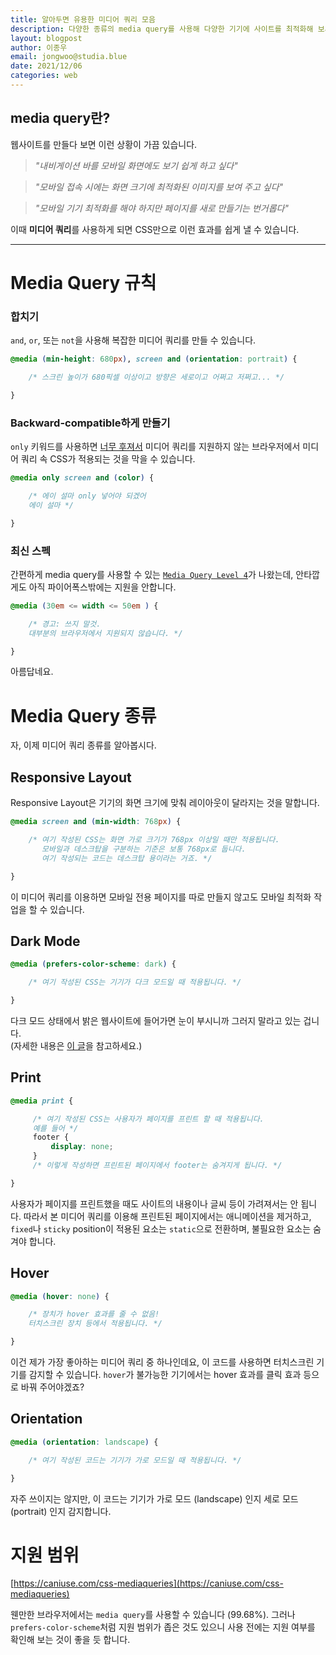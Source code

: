 ```yaml
---
title: 알아두면 유용한 미디어 쿼리 모음
description: 다양한 종류의 media query를 사용해 다양한 기기에 사이트를 최적화해 보세요.
layout: blogpost
author: 이종우
email: jongwoo@studia.blue
date: 2021/12/06
categories: web
---
```


## media query란?
웹사이트를 만들다 보면 이런 상황이 가끔 있습니다.

> _"내비게이션 바를 모바일 화면에도 보기 쉽게 하고 싶다"_

> _"모바일 접속 시에는 화면 크기에 최적화된 이미지를 보여 주고 싶다"_

> _"모바일 기기 최적화를 해야 하지만 페이지를 새로 만들기는 번거롭다"_

이때 **미디어 쿼리**를 사용하게 되면 CSS만으로 이런 효과를 쉽게 낼 수 있습니다.

-----------------------

# Media Query 규칙

### 합치기
`and`, `or`, 또는 `not`을 사용해 복잡한 미디어 쿼리를 만들 수 있습니다.
```css
@media (min-height: 680px), screen and (orientation: portrait) {

    /* 스크린 높이가 680픽셀 이상이고 방향은 세로이고 어쩌고 저쩌고... */

}
```

### Backward-compatible하게 만들기
`only` 키워드를 사용하면 [너무 후져서](https://ko.wikipedia.org/wiki/%EC%9D%B8%ED%84%B0%EB%84%B7_%EC%9D%B5%EC%8A%A4%ED%94%8C%EB%A1%9C%EB%9F%AC) 미디어 쿼리를 지원하지 않는 브라우저에서 미디어 쿼리 속 CSS가 적용되는 것을 막을 수 있습니다.
```css
@media only screen and (color) {

    /* 에이 설마 only 넣어야 되겠어
    에이 설마 */

}
```

### 최신 스펙
간편하게 media query를 사용할 수 있는 [`Media Query Level 4`](https://caniuse.com/mdn-css_at-rules_media_range_syntax)가 나왔는데, 안타깝게도 아직 <span title="파폭 킹왕짱">파이어폭스</span>밖에는 지원을 안합니다.
```css
@media (30em <= width <= 50em ) {

    /* 경고: 쓰지 말것.
    대부분의 브라우저에서 지원되지 않습니다. */

}
```
아름답네요.

# Media Query 종류
자, 이제 미디어 쿼리 종류를 알아봅시다.

## Responsive Layout

Responsive Layout은 기기의 화면 크기에 맞춰 레이아웃이 달라지는 것을 말합니다.
```css
@media screen and (min-width: 768px) {

    /* 여기 작성된 CSS는 화면 가로 크기가 768px 이상일 때만 적용됩니다.
       모바일과 데스크탑을 구분하는 기준은 보통 768px로 둡니다.
       여기 작성되는 코드는 데스크탑 용이라는 거죠. */

}
```
이 미디어 쿼리를 이용하면 모바일 전용 페이지를 따로 만들지 않고도 모바일 최적화 작업을 할 수 있습니다.

## Dark Mode

```css
@media (prefers-color-scheme: dark) {

    /* 여기 작성된 CSS는 기기가 다크 모드일 때 적용됩니다. */

}
```
다크 모드 상태에서 밝은 웹사이트에 들어가면 눈이 부시니까 그러지 말라고 있는 겁니다.<br>(자세한 내용은 [이 글](https://blog.studia.blue/web/css-dark-mode/)을 참고하세요.)

## Print

```css
@media print {

     /* 여기 작성된 CSS는 사용자가 페이지를 프린트 할 때 적용됩니다.
     예를 들어 */
     footer {
         display: none;
     }
     /* 이렇게 작성하면 프린트된 페이지에서 footer는 숨겨지게 됩니다. */

}
```
사용자가 페이지를 프린트했을 때도 사이트의 내용이나 글씨 등이 가려져서는 안 됩니다. 
따라서 본 미디어 쿼리를 이용해 프린트된 페이지에서는 애니메이션을 제거하고, `fixed`나 `sticky` position이 적용된 요소는 `static`으로 전환하며, 불필요한 요소는 숨겨야 합니다.

## Hover

```css
@media (hover: none) {

    /* 장치가 hover 효과를 줄 수 없음!
    터치스크린 장치 등에서 적용됩니다. */

}
```
이건 제가 가장 좋아하는 미디어 쿼리 중 하나인데요, 이 코드를 사용하면 터치스크린 기기를 감지할 수 있습니다. `hover`가 불가능한 기기에서는 hover 효과를 클릭 효과 등으로 바꿔 주어야겠죠?

## Orientation

```css
@media (orientation: landscape) {

    /* 여기 작성된 코드는 기기가 가로 모드일 때 적용됩니다. */

}
```
자주 쓰이지는 않지만, 이 코드는 기기가 가로 모드 (landscape) 인지 세로 모드 (portrait) 인지 감지합니다.

# 지원 범위
[https://caniuse.com/css-mediaqueries](https://caniuse.com/css-mediaqueries)

웬만한 브라우저에서는 `media query`를 사용할 수 있습니다 (99.68%). 그러나 `prefers-color-scheme`처럼 지원 범위가 좁은 것도 있으니 사용 전에는 지원 여부를 확인해 보는 것이 좋을 듯 합니다.